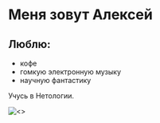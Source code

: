 # Меня зовут Алексей

 ## Люблю:

 - кофе
 - гомкую электронную музыку
 - научную фантастику

Учусь в Нетологии.

![<>](https://netology.ru/images/netology_share.png)
